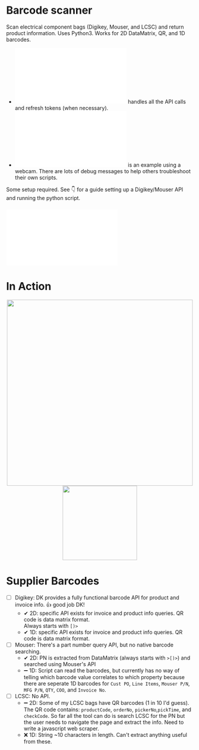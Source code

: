# Barcode scanner

Scan electrical component bags (Digikey, Mouser, and LCSC) and return product information. Uses Python3. Works for 2D DataMatrix,  QR, and 1D barcodes.

- ![barcode_api.py](/barcode_api.py) handles all the API calls and refresh tokens (when necessary).
- ![barcode_scan.py](/barcode_scan.py) is an example using a webcam. There are lots of debug messages to help others troubleshoot their own scripts.

Some setup required. See 👇 for a guide setting up a Digikey/Mouser API and running the python script.
### ![📃 Step-by-step Tutorial](/tutorial.md)

# In Action

<p align="middle">
  <img width="500" src="images/demo.gif">
  <img width="200" src="https://user-images.githubusercontent.com/29153441/79077389-25e6db80-7cb6-11ea-9a7c-d49c9db015c4.png">
</p>

# Supplier Barcodes

- [ ] Digikey: DK provides a fully functional barcode API for product and invoice info. 👍 good job DK!
   - ✔ 2D: specific API exists for invoice and product info queries. QR code is data matrix format.<br>Always starts with `[)>`
   - ✔ 1D: specific API exists for invoice and product info queries. QR code is data matrix format.
- [ ] Mouser: There's a part number query API, but no native barcode searching. 
   - ✔ 2D: PN is extracted from DataMatrix (always starts with `>[)>`) and searched using Mouser's API
   - ➖ 1D: Script can read the barcodes, but currently has no way of telling which barcode value correlates to which property because there are seperate 1D barcodes for `Cust PO`, `Line Items`, `Mouser P/N`, `MFG P/N`, `QTY`, `COO`, and `Invoice No`.
- [ ]  LCSC: No API. 
   - ➖ 2D: Some of my LCSC bags have QR barcodes (1 in 10 I'd guess). The QR code contains: `productCode`, `orderNo`, `pickerNo`,`pickTime`, and `checkCode`. So far all the tool can do is search LCSC for the PN but the user needs to navigate the page and extract the info. Need to write a javascript web scraper. 
   - ❌ 1D: String ~10 characters in length. Can't extract anything useful from these.
